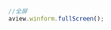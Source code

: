 <script setup>
import videos from './components/video.vue'
</script>

<videos/>

```js
//全屏
aview.winform.fullScreen();
```

